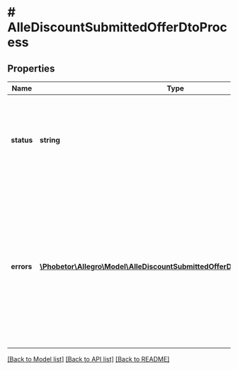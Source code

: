 # # AlleDiscountSubmittedOfferDtoProcess

## Properties

Name | Type | Description | Notes
------------ | ------------- | ------------- | -------------
**status** | **string** | - VERIFICATION - participation is being verified. - ACCEPTED - participation in AlleDiscount was created and has passed initial verification. Participation will stay in this status until campaign starts or if additional verification fails. - ACTIVE - participation is active, price on the platform is lowered. Offer is participating in AlleDiscount. - DECLINED - participation didn’t pass verification, check process.errors field for more details. - FINISHED - participation is no longer active. | [optional]
**errors** | [**\Phobetor\Allegro\Model\AlleDiscountSubmittedOfferDtoProcessErrorsInner[]**](AlleDiscountSubmittedOfferDtoProcessErrorsInner.md) | Possible participation errors:   - TOO_HIGH_PROPOSED_PRICE - “proposedPrice” field when submitting an offer was set higher than the “requiredMerchantPrice” of this offer.   - PRODUCT_CONFIGURATION_CHANGED - configuration of offer’s product has changed in the meantime of processing the request.   - PRODUCT_NOT_IN_CAMPAIGN - submitted offer’s product is no longer available in this campaign.   - OFFER_NOT_VISIBLE_ON_CAMPAIGN_MARKETPLACE - offer is not visible on the marketplace of the campaign it was submitted to.   - CURRENCY_NOT_SUPPORTED - currency in “proposedPrice” does not match the currency of the marketplace offer was submitted to.   - ALLE_DISCOUNT_SUSPENDED_ACCOUNT - seller submitting offer is suspended and cannot perform any action. | [optional]

[[Back to Model list]](../../README.md#models) [[Back to API list]](../../README.md#endpoints) [[Back to README]](../../README.md)
